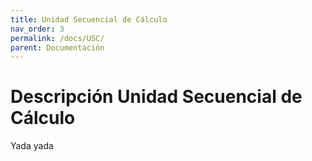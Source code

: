 ```yaml
---
title: Unidad Secuencial de Cálculo
nav_order: 3
permalink: /docs/USC/
parent: Documentación
---
```


# Descripción Unidad Secuencial de Cálculo

Yada yada